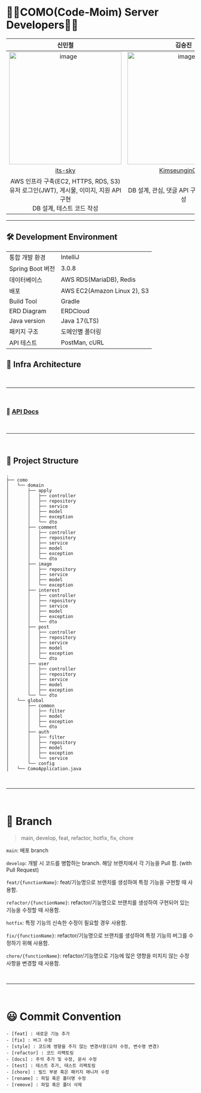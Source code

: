 # 👨‍👦COMO(Code-Moim) Server Developers👨‍👦

| 신민철 | 김승진 |
| :---------:|:----------:|
|<img width="300" alt="image" src="https://avatars.githubusercontent.com/u/48898994?s=400&u=7ced4be7b2af430c876d1453fa5f4f028a9902f9&v=4"> | <img width="300"  alt="image" src="https://avatars.githubusercontent.com/u/54787442?v=4"> | 
| [its-sky](https://github.com/its-sky) | [Kimseungin0529](https://github.com/Kimseungin0529) |
| AWS 인프라 구축(EC2, HTTPS, RDS, S3)</br>유저 로그인(JWT), 게시물, 이미지, 지원 API 구현</br> DB 설계, 테스트 코드 작성  | DB 설계, 관심, 댓글 API 구현, 테스트코드 작성 |

<hr>

## 🛠️ Development Environment

| |  |
| --- | --- |
| 통합 개발 환경 | IntelliJ |
| Spring Boot 버전 | 3.0.8 |
| 데이터베이스 | AWS RDS(MariaDB), Redis |
| 배포 | AWS EC2(Amazon Linux 2), S3 |
| Build Tool | Gradle |
| ERD Diagram | ERDCloud |
| Java version | Java 17(LTS)  |
| 패키지 구조 | 도메인별 폴더링 |
| API 테스트 | PostMan, cURL |


## 🔧 Infra Architecture


<br>

<hr>

<br>

### 🔗 [API Docs](https://tulip-politician-642.notion.site/API-0326a210f19a40e9b7b668b5fa36a56b?pvs=4)

<br>

<hr>

<br>

## 📂 Project Structure
```
.
├── como
│   └── domain
│       ├── apply
│       │   ├── controller
│       │   ├── repository
│       │   ├── service
│       │   ├── model
│       │   ├── exception
│       │   └── dto
│       ├── comment
│       │   ├── controller
│       │   ├── repository
│       │   ├── service
│       │   ├── model
│       │   ├── exception
│       │   └── dto
│       ├── image
│       │   ├── repository
│       │   ├── service
│       │   ├── model
│       │   └── exception
│       ├── interest
│       │   ├── controller
│       │   ├── repository
│       │   ├── service
│       │   ├── model
│       │   ├── exception
│       │   └── dto
│       ├── post
│       │   ├── controller
│       │   ├── repository
│       │   ├── service
│       │   ├── model
│       │   ├── exception
│       │   └── dto
│       ├── user
│       │   ├── controller
│       │   ├── repository
│       │   ├── service
│       │   ├── model
│       │   ├── exception
│       └── └── dto
│   └── global
│       ├── common
│       │   ├── filter
│       │   ├── model
│       │   ├── exception
│       │   └── dto
│       ├── auth
│       │   ├── filter
│       │   ├── repository
│       │   ├── model
│       │   ├── exception
│       │   └── service
│       └── config
│   └── ComoApplication.java
```
<br>

<hr>

<br>

# 🎋 Branch

<aside>

> main, develop, feat, refactor, hotfix, fix, chore
>

`main`: 배포 branch

`develop`: 개발 시 코드를 병합하는 branch. 해당 브랜치에서 각 기능을 Pull 함. (with Pull Request)

`feat/{functionName}`: feat/기능명으로 브랜치를 생성하여 특정 기능을 구현할 때 사용함.

`refactor/{functionName}`: refactor/기능명으로 브랜치를 생성하여 구현되어 있는 기능을 수정할 때 사용함.

`hotfix`: 특정 기능의 신속한 수정이 필요할 경우 사용함.

`fix/{functionName}`: refactor/기능명으로 브랜치를 생성하여 특정 기능의 버그를 수정하기 위해 사용함.

`chore/{functionName}`: refactor/기능명으로 기능에 많은 영향을 미치지 않는 수정 사항을 변경할 때 사용함.


</aside>

<br>

<hr>

<br>

# 😃 Commit Convention
```
- [feat] : 새로운 기능 추가
- [fix] : 버그 수정
- [style] : 코드에 영향을 주지 않는 변경사항(오타 수정, 변수명 변경)
- [refactor] : 코드 리팩토링
- [docs] : 주석 추가 및 수정, 문서 수정
- [test] : 테스트 추가, 테스트 리팩토링
- [chore] : 빌드 부분 혹은 패키지 매니저 수정
- [rename] : 파일 혹은 폴더명 수정
- [remove] : 파일 혹은 폴더 삭제
```

